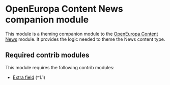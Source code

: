 # OpenEuropa Content News companion module

This module is a theming companion module to the [OpenEuropa Content News](https://github.com/openeuropa/oe_content/tree/master/modules/oe_content_news) module. It provides the logic needed to theme the News content type.

## Required contrib modules

This module requires the following contrib modules:

* [Extra field](https://www.drupal.org/project/extra_field) (^1.1)
